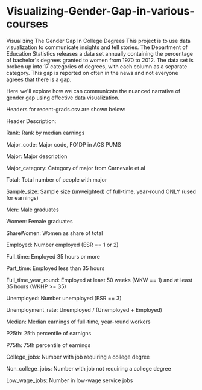 # Visualizing-Gender-Gap-in-various-courses
Visualizing The Gender Gap In College Degrees
This project is to use data visualization to communicate insights and tell stories.
The Department of Education Statistics releases a data set annually containing the percentage of bachelor's degrees granted to women from 1970 to 2012. The data set is broken up into 17 categories of degrees, with each column as a separate category.
This gap is reported on often in the news and not everyone agrees that there is a gap.

Here we'll explore how we can communicate the nuanced narrative of gender gap using effective data visualization.

Headers for recent-grads.csv are shown below:

Header	Description:

Rank:	Rank by median earnings

Major_code:	Major code, FO1DP in ACS PUMS

Major:	Major description

Major_category:	Category of major from Carnevale et al

Total:	Total number of people with major

Sample_size:	Sample size (unweighted) of full-time, year-round ONLY (used for earnings)

Men:	Male graduates

Women:	Female graduates

ShareWomen:	Women as share of total

Employed:	Number employed (ESR == 1 or 2)

Full_time:	Employed 35 hours or more

Part_time:	Employed less than 35 hours

Full_time_year_round:	Employed at least 50 weeks (WKW == 1) and at least 35 hours (WKHP >= 35)

Unemployed:	Number unemployed (ESR == 3)

Unemployment_rate:	Unemployed / (Unemployed + Employed)

Median:	Median earnings of full-time, year-round workers

P25th:	25th percentile of earnigns

P75th:	75th percentile of earnings

College_jobs:	Number with job requiring a college degree

Non_college_jobs:	Number with job not requiring a college degree

Low_wage_jobs:	Number in low-wage service jobs
